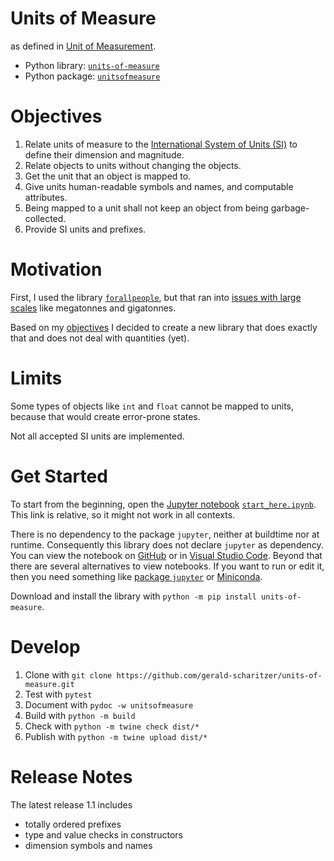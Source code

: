# Units of Measure

as defined in [Unit of Measurement](https://en.wikipedia.org/wiki/Unit_of_measurement).

- Python library: [`units-of-measure`](https://pypi.org/project/units-of-measure/)
- Python package: [`unitsofmeasure`](https://github.com/gerald-scharitzer/units-of-measure/tree/main/unitsofmeasure)

# Objectives

1. Relate units of measure to the [International System of Units (SI)](https://www.bipm.org/en/measurement-units/) to define their dimension and magnitude.
2. Relate objects to units without changing the objects.
3. Get the unit that an object is mapped to.
4. Give units human-readable symbols and names, and computable attributes.
5. Being mapped to a unit shall not keep an object from being garbage-collected.
6. Provide SI units and prefixes.

# Motivation

First, I used the library [`forallpeople`](https://github.com/connorferster/forallpeople),
but that ran into [issues with large scales](https://github.com/connorferster/forallpeople/issues/27) like megatonnes and gigatonnes.

Based on my [objectives](#objectives) I decided to create a new library that does exactly that and does not deal with quantities (yet).

# Limits

Some types of objects like `int` and `float` cannot be mapped to units, because that would create error-prone states.

Not all accepted SI units are implemented.

# Get Started

To start from the beginning, open the [Jupyter notebook](https://jupyter-notebook.readthedocs.io/en/latest/) [`start_here.ipynb`](start_here.ipynb).
This link is relative, so it might not work in all contexts.

There is no dependency to the package `jupyter`, neither at buildtime nor at runtime.
Consequently this library does not declare `jupyter` as dependency.
You can view the notebook on [GitHub](https://github.com/gerald-scharitzer/units-of-measure/blob/main/start_here.ipynb) or in [Visual Studio Code](https://code.visualstudio.com/).
Beyond that there are several alternatives to view notebooks.
If you want to run or edit it, then you need something like [package `jupyter`](https://pypi.org/project/jupyter/) or [Miniconda](https://docs.conda.io/en/latest/miniconda.html).

Download and install the library with `python -m pip install units-of-measure`.

# Develop

1. Clone with `git clone https://github.com/gerald-scharitzer/units-of-measure.git`
2. Test with `pytest`
3. Document with `pydoc -w unitsofmeasure`
4. Build with `python -m build`
5. Check with `python -m twine check dist/*`
6. Publish with `python -m twine upload dist/*`

# Release Notes

The latest release 1.1 includes

- totally ordered prefixes
- type and value checks in constructors
- dimension symbols and names
